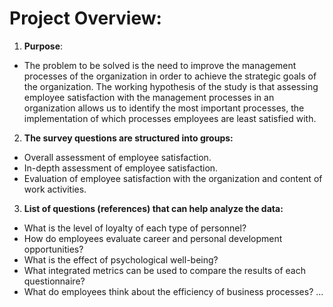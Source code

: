 # Project Overview:
1. **Purpose**:
-  The problem to be solved is the need to improve the management processes of the organization in order to achieve the strategic goals of the organization.
The working hypothesis of the study is that assessing employee satisfaction with the management processes in an organization allows us to identify the most important processes, the implementation of which processes employees are least satisfied with.
2. **The survey questions are structured into groups:**
-  Overall assessment of employee satisfaction.
-  In-depth assessment of employee satisfaction.
-  Evaluation of employee satisfaction with the organization and content of work activities.
3. **List of questions (references) that can help analyze the data:**
  - What is the level of loyalty of each type of personnel?
  - How do employees evaluate career and personal development opportunities?
  - What is the effect of psychological well-being?
  - What integrated metrics can be used to compare the results of each questionnaire?
  - What do employees think about the efficiency of business processes?
    ...
